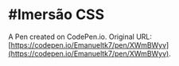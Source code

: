 # #Imersão CSS

A Pen created on CodePen.io. Original URL: [https://codepen.io/Emanueltk7/pen/XWmBWyv](https://codepen.io/Emanueltk7/pen/XWmBWyv).


